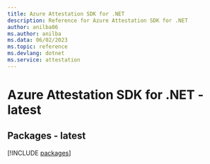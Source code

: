 ```yaml
---
title: Azure Attestation SDK for .NET
description: Reference for Azure Attestation SDK for .NET
author: anilba06
ms.author: anilba
ms.data: 06/02/2023
ms.topic: reference
ms.devlang: dotnet
ms.service: attestation
---
```

# Azure Attestation SDK for .NET - latest
## Packages - latest
[!INCLUDE [packages](attestation-index.md)]